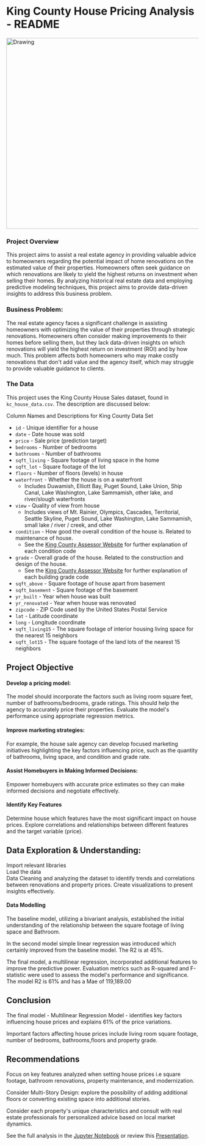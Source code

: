 # **King County House Pricing Analysis - README**
<img src="https://img.freepik.com/free-photo/finances-elements-wooden-cubes-arrangement_23-2148793814.jpg?w=900&t=st=1694343586~exp=1694344186~hmac=82a6c9d431ab39bc6e2a8c30f8be1a3e51b35676d42ae1a5c9ba374ac1cdd769" alt="Drawing" style="width: 1000px;height:500px;"/>


### Project Overview

This project aims to assist a real estate agency in providing valuable advice to homeowners regarding the potential impact of home renovations on the estimated value of their properties. Homeowners often seek guidance on which renovations are likely to yield the highest returns on investment when selling their homes. By analyzing historical real estate data and employing predictive modeling techniques, this project aims to provide data-driven insights to address this business problem.


### Business Problem:

The real estate agency faces a significant challenge in assisting homeowners with optimizing the value of their properties through strategic renovations. Homeowners often consider making improvements to their homes before selling them, but they lack data-driven insights on which renovations will yield the highest return on investment (ROI) and by how much. This problem affects both homeowners who may make costly renovations that don't add value and the agency itself, which may struggle to provide valuable guidance to clients.

### The Data

This project uses the King County House Sales dataset, found in  `kc_house_data.csv`. The description are discussed below:

 Column Names and Descriptions for King County Data Set
* `id` - Unique identifier for a house
* `date` - Date house was sold
* `price` - Sale price (prediction target)
* `bedrooms` - Number of bedrooms
* `bathrooms` - Number of bathrooms
* `sqft_living` - Square footage of living space in the home
* `sqft_lot` - Square footage of the lot
* `floors` - Number of floors (levels) in house
* `waterfront` - Whether the house is on a waterfront
  * Includes Duwamish, Elliott Bay, Puget Sound, Lake Union, Ship Canal, Lake Washington, Lake Sammamish, other lake, and river/slough waterfronts
* `view` - Quality of view from house
  * Includes views of Mt. Rainier, Olympics, Cascades, Territorial, Seattle Skyline, Puget Sound, Lake Washington, Lake Sammamish, small lake / river / creek, and other
* `condition` - How good the overall condition of the house is. Related to maintenance of house.
  * See the [King County Assessor Website](https://info.kingcounty.gov/assessor/esales/Glossary.aspx?type=r) for further explanation of each condition code
* `grade` - Overall grade of the house. Related to the construction and design of the house.
  * See the [King County Assessor Website](https://info.kingcounty.gov/assessor/esales/Glossary.aspx?type=r) for further explanation of each building grade code
* `sqft_above` - Square footage of house apart from basement
* `sqft_basement` - Square footage of the basement
* `yr_built` - Year when house was built
* `yr_renovated` - Year when house was renovated
* `zipcode` - ZIP Code used by the United States Postal Service
* `lat` - Latitude coordinate
* `long` - Longitude coordinate
* `sqft_living15` - The square footage of interior housing living space for the nearest 15 neighbors
* `sqft_lot15` - The square footage of the land lots of the nearest 15 neighbors


## Project Objective

#### Develop a pricing model:
The model should incorporate the factors such as living room square feet, number of bathrooms/bedrooms, grade ratings. This should help the agency to accurately price their properties.
Evaluate the model's performance using appropriate regression metrics.

#### Improve marketing strategies:
For example, the house sale agency can develop focused marketing initiatives highlighting the key factors influencing price, such as the quantity of bathrooms, living space, and condition and grade rate.

#### Assist Homebuyers in Making Informed Decisions:
Empower homebuyers with accurate price estimates so they can make informed decisions and negotiate effectively.

#### Identify Key Features
Determine house which features have the most significant impact on house prices.
Explore correlations and relationships between different features and the target variable (price).



## Data Exploration & Understanding:
Import relevant libraries<br>
Load the data <br>
Data Cleaning and analyzing the dataset to identify trends and correlations between renovations and property prices. Create visualizations to present insights effectively.

#### Data Modelling
The baseline model, utilizing a bivariant analysis, established the initial understanding of the relationship between the square footage of living space and Bathroom.

In the second model simple linear regression was introduced which certainly improved from the baseline model.  The R2 is at 45%.

The final model, a multilinear regression, incorporated additional features to improve the predictive power. Evaluation metrics such as R-squared and F-statistic were used to assess the model's performance and significance. The model R2 is 61% and has a Mae of 119,189.00


## Conclusion
The final model - Multilinear Regression Model - identifies key factors influencing house prices and explains 61% of the price variations.

Important factors affecting house prices include living room square footage, number of bedrooms, bathrooms,floors and property grade.



## Recommendations
Focus on key features analyzed when setting house prices i.e  square footage, bathroom renovations, property maintenance, and modernization.

Consider Multi-Story Design: explore the possibility of adding additional floors or converting existing space into additional stories.

Consider each property's unique characteristics and consult with real estate professionals for personalized advice based on local market dynamics.

See the full analysis in the [Jupyter Notebook](https://github.com/Lngige01/PHASE2_-GROUP-3_PROJECT/blob/main/Project_Phase2.ipynb) or review this [Presentation](https://github.com/Lngige01/PHASE2_-GROUP-3_PROJECT/blob/main/Phase%202%20Project%20Presentation.pdf).



